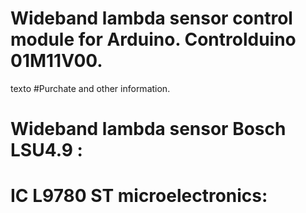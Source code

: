 # Wideband lambda sensor control module for Arduino. Controlduino 01M11V00.
texto
#Purchate and other information.

# Wideband lambda sensor Bosch LSU4.9 :

#  IC L9780 ST microelectronics:

